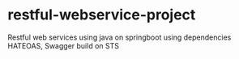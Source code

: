 # restful-webservice-project
Restful web services using java on springboot using dependencies HATEOAS, Swagger build on STS
